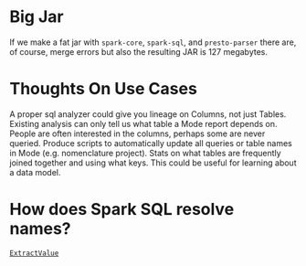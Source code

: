 # Big Jar
If we make a fat jar with `spark-core`, `spark-sql`, and `presto-parser` there are, of course, merge errors but also the resulting JAR is 127 megabytes.

# Thoughts On Use Cases
A proper sql analyzer could give you lineage on Columns, not just Tables.
Existing analysis can only tell us what table a Mode report depends on.
People are often interested in the columns, perhaps some are never queried.
Produce scripts to automatically update all queries or table names in Mode (e.g. nomenclature project).
Stats on what tables are frequently joined together and using what keys.
This could be useful for learning about a data model.

# How does Spark SQL resolve names?
[`ExtractValue`](https://github.com/apache/spark/blob/4dc82259d81102e0cb48f4cb2e8075f80d899ac4/sql/catalyst/src/main/scala/org/apache/spark/sql/catalyst/expressions/complexTypeExtractors.scala#L33)